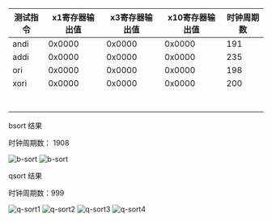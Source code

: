 

| 测试指令 | x1寄存器输出值 | x3寄存器输出值 | x10寄存器输出值 | 时钟周期数 |
| ---      | ---            | ---            | ---             | ---        |
| andi | 0x0000 | 0x0000 | 0x0000 | 191 |
| addi | 0x0000 | 0x0000 | 0x0000 | 235 |
| ori | 0x0000 | 0x0000 | 0x0000 | 198 |
| xori | 0x0000 | 0x0000 | 0x0000 | 200 |
|  | | | | |
|  | | | | |
|  | | | | |
|  | | | | |
|  | | | | |
|  | | | | |
|  | | | | |

bsort 结果

时钟周期数： 1908

![b-sort](/home/rongzi/Pictures/screenshot/24-06-05_12:20:30.png)
![b-sort](/home/rongzi/Pictures/screenshot/24-06-05_12:20:30.png)

qsort 结果

时钟周期数：999

![q-sort1](/home/rongzi/Pictures/screenshot/24-06-05_12:08:33.png)
![q-sort2](/home/rongzi/Pictures/screenshot/24-06-05_12:08:44.png)
![q-sort3](/home/rongzi/Pictures/screenshot/24-06-05_12:08:53.png)
![q-sort4](/home/rongzi/Pictures/screenshot/24-06-05_12:09:00.png)
